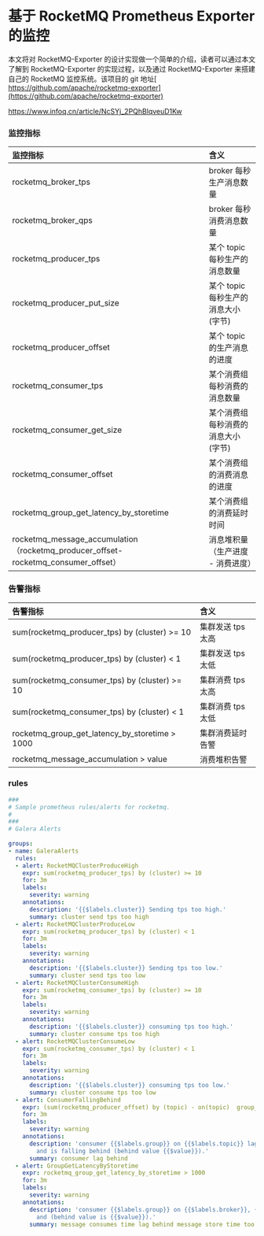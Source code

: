 # 基于 RocketMQ Prometheus Exporter 的监控

 本文将对 RocketMQ-Exporter 的设计实现做一个简单的介绍，读者可以通过本文了解到 RocketMQ-Exporter 的实现过程，以及通过 RocketMQ-Exporter 来搭建自己的 RocketMQ 监控系统。该项目的 git 地址[ https://github.com/apache/rocketmq-exporter](https://github.com/apache/rocketmq-exporter) 

 https://www.infoq.cn/article/NcSYj_2PQhBlqveuD1Kw 



### 监控指标

| 监控指标                                                     | 含义                                 |
| :----------------------------------------------------------- | :----------------------------------- |
| rocketmq_broker_tps                                          | broker 每秒生产消息数量              |
| rocketmq_broker_qps                                          | broker 每秒消费消息数量              |
| rocketmq_producer_tps                                        | 某个 topic 每秒生产的消息数量        |
| rocketmq_producer_put_size                                   | 某个 topic 每秒生产的消息大小 (字节) |
| rocketmq_producer_offset                                     | 某个 topic 的生产消息的进度          |
| rocketmq_consumer_tps                                        | 某个消费组每秒消费的消息数量         |
| rocketmq_consumer_get_size                                   | 某个消费组每秒消费的消息大小 (字节)  |
| rocketmq_consumer_offset                                     | 某个消费组的消费消息的进度           |
| rocketmq_group_get_latency_by_storetime                      | 某个消费组的消费延时时间             |
| rocketmq_message_accumulation（rocketmq_producer_offset-rocketmq_consumer_offset） | 消息堆积量（生产进度 - 消费进度）    |



### 告警指标

| 告警指标                                       | 含义              |
| :--------------------------------------------- | :---------------- |
| sum(rocketmq_producer_tps) by (cluster) >= 10  | 集群发送 tps 太高 |
| sum(rocketmq_producer_tps) by (cluster) < 1    | 集群发送 tps 太低 |
| sum(rocketmq_consumer_tps) by (cluster) >= 10  | 集群消费 tps 太高 |
| sum(rocketmq_consumer_tps) by (cluster) < 1    | 集群消费 tps 太低 |
| rocketmq_group_get_latency_by_storetime > 1000 | 集群消费延时告警  |
| rocketmq_message_accumulation > value          | 消费堆积告警      |



### rules

```yaml
###
# Sample prometheus rules/alerts for rocketmq.
#
###
# Galera Alerts
 
groups:
- name: GaleraAlerts
  rules:
  - alert: RocketMQClusterProduceHigh
    expr: sum(rocketmq_producer_tps) by (cluster) >= 10
    for: 3m
    labels:
      severity: warning
    annotations:
      description: '{{$labels.cluster}} Sending tps too high.'
      summary: cluster send tps too high
  - alert: RocketMQClusterProduceLow
    expr: sum(rocketmq_producer_tps) by (cluster) < 1
    for: 3m
    labels:
      severity: warning
    annotations:
      description: '{{$labels.cluster}} Sending tps too low.'
      summary: cluster send tps too low
  - alert: RocketMQClusterConsumeHigh
    expr: sum(rocketmq_consumer_tps) by (cluster) >= 10
    for: 3m
    labels:
      severity: warning
    annotations:
      description: '{{$labels.cluster}} consuming tps too high.'
      summary: cluster consume tps too high
  - alert: RocketMQClusterConsumeLow
    expr: sum(rocketmq_consumer_tps) by (cluster) < 1
    for: 3m
    labels:
      severity: warning
    annotations:
      description: '{{$labels.cluster}} consuming tps too low.'
      summary: cluster consume tps too low
  - alert: ConsumerFallingBehind
    expr: (sum(rocketmq_producer_offset) by (topic) - on(topic)  group_right  sum(rocketmq_consumer_offset) by (group,topic)) - ignoring(group) group_left sum (avg_over_time(rocketmq_producer_tps[5m])) by (topic)*5*60 > 0
    for: 3m
    labels:
      severity: warning
    annotations:
      description: 'consumer {{$labels.group}} on {{$labels.topic}} lag behind
        and is falling behind (behind value {{$value}}).'
      summary: consumer lag behind
  - alert: GroupGetLatencyByStoretime
    expr: rocketmq_group_get_latency_by_storetime > 1000
    for: 3m
    labels:
      severity: warning
    annotations:
      description: 'consumer {{$labels.group}} on {{$labels.broker}}, {{$labels.topic}} consume time lag behind message store time
        and (behind value is {{$value}}).'
      summary: message consumes time lag behind message store time too much 
```

